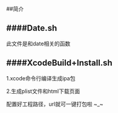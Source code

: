 ##简介

####Date.sh
---
此文件是和date相关的函数


####XcodeBuild+Install.sh
---
1.xcode命令行编译生成ipa包

2.生成plist文件和html下载页面

配置好工程路径，url就可一键打包啦 ~_~
